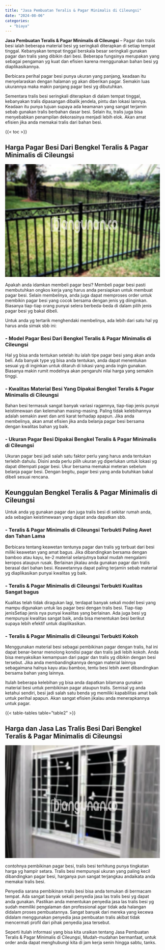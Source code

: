 ```yaml
---
title: "Jasa Pembuatan Teralis & Pagar Minimalis di Cileungsi"
date: "2024-08-06"
categories: 
  - "biaya"
---
```


**Jasa Pembuatan Teralis & Pagar Minimalis di Cileungsi** – Pagar dan tralis besi ialah beberapa material besi yg seringkali diterapkan di setiap tempat tinggal. Kebanyakan tempat tinggal berskala besar seringkali gunakan pagar dan tralis yang dibikin dari besi. Beberapa fungsinya merupakan yang sebagai pengaman yg kuat dan efisien karena menggunakan bahan besi yg diaplikasikannya.

Berbicara perihal pagar besi punya ukuran yang panjang, keadaan itu menyelaraskan dengan halaman yg akan diberikan pagar. Semakin luas ukurannya maka makin panjang pagar besi yg dibutuhkan.

Sementara tralis besi seringkali diterapkan di dalam tempat tinggal, kebanyakan tralis dipasangan dibalik jendela, pintu dan lokasi lainnya. Keadaan itu punya tujuan supaya ada keamanan yang sangat terjamin sebab gunakan tralis berbahan dasar besi. Selain itu, tralis juga bisa menyebabkan penampilan dekorasinya menjadi lebih elok. Akan amat efisien jika anda memakai tralis dari bahan besi.

{{< toc >}}

## Harga Pagar Besi Dari Bengkel Teralis & Pagar Minimalis di Cileungsi

![Jasa Pembuatan Teralis & Pagar Minimalis di Cileungsi](/images/pagar-minimalis-murah-44.png)

Apakah anda idamkan membeli pagar besi? Membeli pagar besi pasti membutuhkan ongkos kerja yang harus anda persiapkan untuk membuat pagar besi. Selain membelinya, anda juga dapat memproses order untuk membikin pagar besi yang cocok bersama dengan jenis yg diinginkan. Biasanya tiap-tiap orang punyai selera berbeda-beda di dalam pilih jenis pagar besi yg bakal dibeli.

Untuk anda yg tertarik menghendaki membelinya, ada lebih dari satu hal yg harus anda simak sbb ini:
### \- Model Pagar Besi Dari Bengkel Teralis & Pagar Minimalis di Cileungsi

Hal yg bisa anda tentukan setelah itu ialah tipe pagar besi yang akan anda beli. Ada banyak type yg bisa anda tentukan, anda dapat menentukan sesuai yg di inginkan untuk ditaruh di lokasi yang anda ingin gunakan. Biasanya makin rumit modelnya akan pengaruhi nilai harga yang semakin tinggi.

### \- Kwalitas Material Besi Yang Dipakai Bengkel Teralis & Pagar Minimalis di Cileungsi

Bahan besi termasuk sangat banyak variasi ragamnya, tiap-tiap jenis punyai keistimewaan dan kelemahan masing-masing. Paling tidak kelebihannya adalah semakin awet dan anti karat terhadap apapun. Jika anda membelinya, akan amat efisien jika anda belanja pagar besi bersama dengan kwalitas bahan yg baik.

### \- Ukuran Pagar Besi Dipakai Bengkel Teralis & Pagar Minimalis di Cileungsi

Ukuran pagar besi jadi salah satu faktor perlu yang harus anda tentukan terlebih dahulu. Disini anda perlu pilih ukuran yg diperlukan untuk lokasi yg dapat ditempati pagar besi. Ukur bersama memakai meteran sebelum belanja pagar besi. Dengan begitu, pagar besi yang anda butuhkan bakal dibeli sesuai rencana.

## Keunggulan Bengkel Teralis & Pagar Minimalis di Cileungsi

Untuk anda yg gunakan pagar dan juga tralis besi di sekitar rumah anda, ada sebagian keistimewaan yang dapat anda dapatkan sbb.

### \- Teralis & Pagar Minimalis di Cileungsi Terbukti Paling Awet dan Tahan Lama

Berbicara tentang keawetan tentunya pagar dan tralis yg terbuat dari besi miliki keawetan yang amat bagus. Jika dibandingkan bersama dengan bamboo atau kayu, ke-2 material selanjutnya bakal mudah mengalami keropos ataupun rusak. Berlainan jikalau anda gunakan pagar dan tralis berasal dari bahan besi. Keawetannya dapat paling terjamin sebab material yg diaplikasikan punyai kwalitas yg baik.

### \- Teralis & Pagar Minimalis di Cileungsi Terbukti Kualitas Sangat bagus

Kualitas telah tidak diragukan lagi, terdapat banyak sekali model besi yang mampu digunakan untuk las pagar besi dengan tralis besi. Tiap-tiap jenisSetiap jenis nya punyai kwalitas yang berlainan. Ada juga besi yg mempunyai kwalitas sangat baik, anda bisa menentukan besi berikut supaya lebih efektif untuk diaplikasikan.

### \- Teralis & Pagar Minimalis di Cileungsi Terbukti Kokoh

Menggunakan material besi sebagai pembikinan pagar dengan tralis, hal ini dapat benar-benar menolong kondisi pagar dan tralis jadi lebih kokoh. Anda bisa menyaksikan kemampuan dari pagar dan tralis yg dibikin dengan besi tersebut. Jika anda membandingkannya dengan material lainnya sebagaimana halnya kayu atau bamboo, tentu besi lebih awet dibandingkan bersama bahan yang lainnya.

Itulah beberapa kelebihan yg bisa anda dapatkan bilamana gunakan material besi untuk pembikinan pagar ataupun tralis. Semisal yg anda ketahui sendiri, besi jadi salah satu benda yg memiliki kapabilitas amat baik untuk perihal apapun. Akan sangat efisien jikalau anda menerapkannya untuk pagar.

{{< table-tables table="table2" >}}

## Harga dan Jasa Las Tralis Besi Dari Bengkel Teralis & Pagar Minimalis di Cileungsi

![Jasa Pembuatan Teralis & Pagar Minimalis di Cileungsi](/images/teralis-minimalis-murah-21.png)

contohnya pembikinan pagar besi, tralis besi terhitung punya tingkatan harga yg hampir setara. Tralis besi mempunyai ukuran yang paling kecil dibandingkan pagar besi, harganya pun sangat terjangkau andaikata anda memakai tralis besi.

Penyedia sarana pembikinan tralis besi bisa anda temukan di bermacam tempat. Ada sangat banyak sekali penyedia jasa las tralis besi yg dapat anda gunakan. Pastikan anda menentukan penyedia jasa las tralis besi yg sudah memiliki pengalaman dan professional agar tidak ada halangan didalam proses pembuatannya. Sangat banyak dari mereka yang kecewa didalam menggunakan penyedia jasa pembuatan tralis akibat tidak mencermati profil dari pihak penyedia jasa tersebut.

Seperti itulah informasi yang bisa kita uraikan tentang Jasa Pembuatan Teralis & Pagar Minimalis di Cileungsi, Mudah-mudahan bermanfaat, untuk order anda dapat menghubungi kita di jam kerja senin hingga sabtu, tanks.
